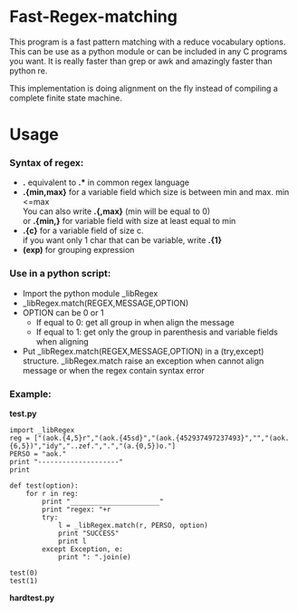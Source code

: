Fast-Regex-matching
===================
This program is a fast pattern matching with a reduce vocabulary options.
This can be use as a python module or can be included in any C programs you want.
It is really faster than grep or awk and amazingly faster than python re.


This implementation is doing alignment on the fly instead of compiling a complete finite state machine.

Usage
===================

### Syntax of regex:	
*	__.__ equivalent to __.*__ in common regex language
*	__.{min,max}__ for a variable field which size is between min and max. min <=max  
	You can also write **.{,max}** (min will be equal to 0)  
	or **.{min,}** for variable field with size at least equal to min
*	__.{c}__ for a variable field of size c.  
	if you want only 1 char that can be variable, write __.{1}__
*	__(exp)__ for grouping expression



### Use in a python script:
*	Import the python module _libRegex
*	_libRegex.match(REGEX,MESSAGE,OPTION)
*  	OPTION can be 0 or 1
	*	If equal to 0: get all group in when align the message
	*	If equal to 1: get only the group in parenthesis and variable fields when aligning
*	Put _libRegex.match(REGEX,MESSAGE,OPTION) in a (try,except) structure. 
	_libRegex.match raise an exception when cannot align message or when the regex contain syntax error

### Example:
**test.py**

	import _libRegex
	reg = ["(aok.{4,5}r","(aok.{45sd}","(aok.{452937497237493}","","(aok.{6,5})","idy","..zef.",".","(a.{0,5})o."]
	PERSO = "aok."
	print "--------------------"
	print

	def test(option):
	    for r in reg:
	        print "______________________"
	        print "regex: "+r
	        try:
	            l = _libRegex.match(r, PERSO, option)
	            print "SUCCESS"
	            print l
	        except Exception, e:
	            print ": ".join(e)

	test(0)
	test(1)

**hardtest.py**
 
